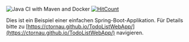 ![Java CI with Maven and Docker](https://github.com/ctornau/TodoListWebApp/workflows/Java%20CI%20with%20Maven%20and%20Docker/badge.svg) [![HitCount](http://hits.dwyl.com/ctornau/TodoListWebApp.svg)](http://hits.dwyl.com/ctornau/TodoListWebApp)


Dies ist ein Beispiel einer einfachen Spring-Boot-Applikation. Für Details bitte zu [https://ctornau.github.io/TodoListWebApp/](https://ctornau.github.io/TodoListWebApp/) navigieren.
